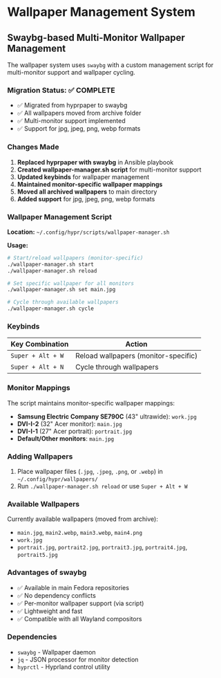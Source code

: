 # Wallpaper Management System

## Swaybg-based Multi-Monitor Wallpaper Management

The wallpaper system uses `swaybg` with a custom management script for multi-monitor support and wallpaper cycling.

### Migration Status: ✅ COMPLETE

- ✅ Migrated from hyprpaper to swaybg
- ✅ All wallpapers moved from archive folder
- ✅ Multi-monitor support implemented
- ✅ Support for jpg, jpeg, png, webp formats

### Changes Made

1. **Replaced hyprpaper with swaybg** in Ansible playbook
2. **Created wallpaper-manager.sh script** for multi-monitor support
3. **Updated keybinds** for wallpaper management
4. **Maintained monitor-specific wallpaper mappings**
5. **Moved all archived wallpapers** to main directory
6. **Added support** for jpg, jpeg, png, webp formats

### Wallpaper Management Script

**Location:** `~/.config/hypr/scripts/wallpaper-manager.sh`

**Usage:**
```bash
# Start/reload wallpapers (monitor-specific)
./wallpaper-manager.sh start
./wallpaper-manager.sh reload

# Set specific wallpaper for all monitors
./wallpaper-manager.sh set main.jpg

# Cycle through available wallpapers
./wallpaper-manager.sh cycle
```

### Keybinds

| Key Combination | Action |
|----------------|--------|
| `Super + Alt + W` | Reload wallpapers (monitor-specific) |
| `Super + Alt + N` | Cycle through wallpapers |

### Monitor Mappings

The script maintains monitor-specific wallpaper mappings:

- **Samsung Electric Company SE790C** (43" ultrawide): `work.jpg`
- **DVI-I-2** (32" Acer monitor): `main.jpg`  
- **DVI-I-1** (27" Acer portrait): `portrait.jpg`
- **Default/Other monitors**: `main.jpg`

### Adding Wallpapers

1. Place wallpaper files (`.jpg`, `.jpeg`, `.png`, or `.webp`) in `~/.config/hypr/wallpapers/`
2. Run `./wallpaper-manager.sh reload` or use `Super + Alt + W`

### Available Wallpapers

Currently available wallpapers (moved from archive):
- `main.jpg`, `main2.webp`, `main3.webp`, `main4.png`
- `work.jpg`
- `portrait.jpg`, `portrait2.jpg`, `portrait3.jpg`, `portrait4.jpg`, `portrait5.jpg`

### Advantages of swaybg

- ✅ Available in main Fedora repositories
- ✅ No dependency conflicts
- ✅ Per-monitor wallpaper support (via script)
- ✅ Lightweight and fast
- ✅ Compatible with all Wayland compositors

### Dependencies

- `swaybg` - Wallpaper daemon
- `jq` - JSON processor for monitor detection
- `hyprctl` - Hyprland control utility
